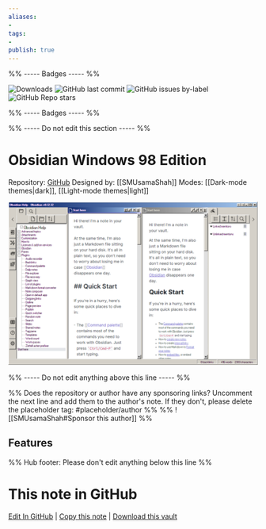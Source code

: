 ```yaml
---
aliases:
- 
tags: 
- 
publish: true
---
```


%% ----- Badges ----- %%

![Downloads](https://img.shields.io/badge/downloads-9559-573E7A?style=for-the-badge&logo=)
![GitHub last commit](https://img.shields.io/github/last-commit/SMUsamaShah/Obsidian-Win98-Edition?color=573E7A&label=last%20update&logo=github&style=for-the-badge)
![GitHub issues by-label](https://img.shields.io/github/issues/SMUsamaShah/Obsidian-Win98-Edition/help%20wanted?color=573E7A&logo=github&style=for-the-badge) 
![GitHub Repo stars](https://img.shields.io/github/stars/SMUsamaShah/Obsidian-Win98-Edition?color=573E7A&logo=github&style=for-the-badge)

%% ----- Badges ----- %%

%% ----- Do not edit this section ----- %%

# Obsidian Windows 98 Edition

Repository: [GitHub](https://github.com/SMUsamaShah/Obsidian-Win98-Edition)
Designed by: [[SMUsamaShah]]
Modes: [[Dark-mode themes|dark]], [[Light-mode themes|light]]



![screenshot](https://github.com/SMUsamaShah/Obsidian-Win98-Edition/raw/HEAD/screenshots/main.png)

%% ----- Do not edit anything above this line ----- %% 

%% Does the repository or author have any sponsoring links? Uncomment the next line and add them to the author's note. If they don't, please delete the placeholder tag: #placeholder/author %%
%% ![[SMUsamaShah#Sponsor this author]] %%


## Features



%% Hub footer: Please don't edit anything below this line %%

# This note in GitHub

<span class="git-footer">[Edit In GitHub](https://github.dev/obsidian-community/obsidian-hub/blob/main/02%20-%20Community%20Expansions/02.05%20All%20Community%20Expansions/Themes/Obsidian%20Windows%2098%20Edition.md "git-hub-edit-note") | [Copy this note](https://raw.githubusercontent.com/obsidian-community/obsidian-hub/main/02%20-%20Community%20Expansions/02.05%20All%20Community%20Expansions/Themes/Obsidian%20Windows%2098%20Edition.md "git-hub-copy-note") | [Download this vault](https://github.com/obsidian-community/obsidian-hub/archive/refs/heads/main.zip "git-hub-download-vault") </span>
